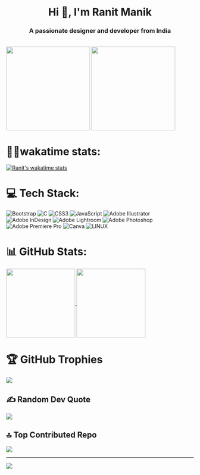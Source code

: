 <h1 align="center">Hi 👋, I'm Ranit Manik</h1>
<h3 align="center">A passionate designer and developer from India</h3>
<br>

 <img height=225 align="center" src="https://github.com/RanitManik/ranitmanik/assets/138437760/b9c4a8df-9003-4440-b0a6-ae5463936375" />
 <img height=225 align="center" src="https://github.com/RanitManik/ranitmanik/assets/138437760/20ba2f39-13d4-452d-963b-195b98312199" />

# 🧑‍💻wakatime stats:
[![Ranit's wakatime stats](https://github-readme-stats.vercel.app/api/wakatime?username=ranitmanik&layout=compact&theme=radical)](https://github.com/anuraghazra/github-readme-stats)

# 💻 Tech Stack:
![Bootstrap](https://img.shields.io/badge/bootstrap-%23563D7C.svg?style=for-the-badge&logo=bootstrap&logoColor=white) ![C](https://img.shields.io/badge/c-%2300599C.svg?style=for-the-badge&logo=c&logoColor=white) ![CSS3](https://img.shields.io/badge/css3-%231572B6.svg?style=for-the-badge&logo=css3&logoColor=white) ![JavaScript](https://img.shields.io/badge/javascript-%23323330.svg?style=for-the-badge&logo=javascript&logoColor=%23F7DF1E) ![Adobe Illustrator](https://img.shields.io/badge/adobeillustrator-%23FF9A00.svg?style=for-the-badge&logo=adobeillustrator&logoColor=white) ![Adobe InDesign](https://img.shields.io/badge/Adobe%20InDesign-49021F?style=for-the-badge&logo=adobeindesign&logoColor=white) ![Adobe Lightroom](https://img.shields.io/badge/Adobe%20Lightroom-31A8FF.svg?style=for-the-badge&logo=Adobe%20Lightroom&logoColor=white) ![Adobe Photoshop](https://img.shields.io/badge/adobephotoshop-%2331A8FF.svg?style=for-the-badge&logo=adobephotoshop&logoColor=white) ![Adobe Premiere Pro](https://img.shields.io/badge/Adobe%20Premiere%20Pro-9999FF.svg?style=for-the-badge&logo=Adobe%20Premiere%20Pro&logoColor=white) ![Canva](https://img.shields.io/badge/Canva-%2300C4CC.svg?style=for-the-badge&logo=Canva&logoColor=white) ![LINUX](https://img.shields.io/badge/Linux-FCC624?style=for-the-badge&logo=linux&logoColor=black)

# 📊 GitHub Stats:
<a href="https://github.com/anuraghazra/github-readme-stats">
  <img height=185 align="center" src="https://github-readme-stats-sigma-five.vercel.app/api?username=RanitManik&theme=radical&hide_border=false&include_all_commits=true&count_private=true&show_icons=true" />
</a>
<a href="https://github.com/anuraghazra/convoychat">
  <img height=185 align="center" src="https://github-readme-stats.vercel.app/api/top-langs?username=ranitmanik&layout=compact&langs_count=8&card_width=320&theme=radical" />
</a>

# 🏆 GitHub Trophies
![](https://github-profile-trophy.vercel.app/?username=RanitManik&theme=radical&no-frame=false&no-bg=false&margin-w=4)

## ✍️ Random Dev Quote
![](https://quotes-github-readme.vercel.app/api?type=horizontal&theme=radical)

## 🔝 Top Contributed Repo
![](https://github-contributor-stats.vercel.app/api?username=RanitManik&limit=5&theme=radical&combine_all_yearly_contributions=true)

---
[![](https://visitcount.itsvg.in/api?id=RanitManik&icon=0&color=0)](https://visitcount.itsvg.in)

<!-- Proudly created with GPRM ( https://gprm.itsvg.in ) -->
